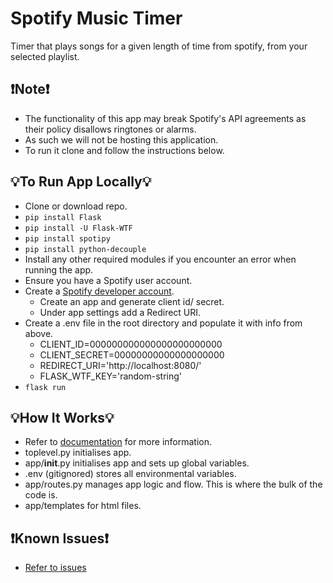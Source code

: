 # Spotify Music Timer
Timer that plays songs for a given length of time from spotify, from your selected playlist.

## ❗Note❗
- The functionality of this app may break Spotify's API agreements as their policy disallows ringtones or alarms.
- As such we will not be hosting this application.
- To run it clone and follow the instructions below.

## 💡To Run App Locally💡
- Clone or download repo.
- ```pip install Flask```
- ```pip install -U Flask-WTF```
- ```pip install spotipy```
- ```pip install python-decouple```
- Install any other required modules if you encounter an error when running the app.
- Ensure you have a Spotify user account.
- Create a [Spotify developer account](https://developer.spotify.com/dashboard/applications).
  - Create an app and generate client id/ secret.
  - Under app settings add a Redirect URI.
- Create a .env file in the root directory and populate it with info from above.
  - CLIENT_ID=000000000000000000000000
  - CLIENT_SECRET=00000000000000000000
  - REDIRECT_URI='http://localhost:8080/'
  - FLASK_WTF_KEY='random-string'
- ```flask run```

## 💡How It Works💡
- Refer to [documentation](https://github.com/Alex-Draper/SpotifyMusicTimer/tree/dev/documentation/design) for more information.
- toplevel.py initialises app.
- app/__init__.py initialises app and sets up global variables.
- .env (gitignored) stores all environmental variables.
- app/routes.py manages app logic and flow. This is where the bulk of the code is.
- app/templates for html files.

## ❗Known Issues❗
- [Refer to issues](https://github.com/Alex-Draper/SpotifyMusicTimer/issues)

